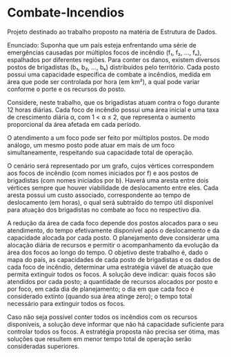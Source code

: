 # Combate-Incendios
Projeto destinado ao trabalho proposto na matéria de Estrutura de Dados.

Enunciado:
Suponha que um país esteja enfrentando uma série de emergências causadas por múltiplos focos de incêndio (f₁, f₂, ..., fₙ), espalhados por diferentes regiões. Para conter os danos, existem diversos postos de brigadistas (b₁, b₂, ..., bₖ) distribuídos pelo território. Cada posto possui uma capacidade específica de combate a incêndios, medida em área que pode ser controlada por hora (em km²), a qual pode variar conforme o porte e os recursos do posto.

Considere, neste trabalho, que os brigadistas atuam contra o fogo durante 12 horas diárias. Cada foco de incêndio possui uma área inicial e uma taxa de crescimento diária α, com 1 < α ≤ 2, que representa o aumento proporcional da área afetada em cada período.

O atendimento a um foco pode ser feito por múltiplos postos. De modo análogo, um mesmo posto pode atuar em mais de um foco simultaneamente, respeitando sua capacidade total de operação.

O cenário será representado por um grafo, cujos vértices correspondem aos focos de incêndio (com nomes iniciados por f) e aos postos de brigadistas (com nomes iniciados por b). Haverá uma aresta entre dois vértices sempre que houver viabilidade de deslocamento entre eles. Cada aresta possui um custo associado, correspondente ao tempo de deslocamento (em horas), o qual será subtraído do tempo útil disponível para atuação dos brigadistas no combate ao foco no respectivo dia.

A redução da área de cada foco depende dos postos alocados para o seu atendimento, do tempo efetivamente disponível após o deslocamento e da capacidade alocada por cada posto. O planejamento deve considerar uma alocação diária de recursos e permitir o acompanhamento da evolução da área dos focos ao longo do tempo.
O objetivo deste trabalho é, dado o mapa do país, as capacidades de cada posto de brigadistas e os dados de cada foco de incêndio, determinar uma estratégia viável de atuação que permita extinguir todos os focos. A solução deve indicar:
quais focos são atendidos por cada posto;
a quantidade de recursos alocados por posto e por foco, em cada dia de planejamento;
o dia em que cada foco é considerado extinto (quando sua área atinge zero);
o tempo total necessário para extinguir todos os focos.

Caso não seja possível conter todos os incêndios com os recursos disponíveis, a solução deve informar que não há capacidade suficiente para controlar todos os focos. A estratégia proposta não precisa ser ótima, mas soluções que resultem em menor tempo total de operação serão consideradas superiores.
